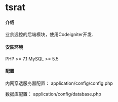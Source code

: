 # tsrat

#### 介绍
业余远控的后端模块，使用Codeigniter开发.

#### 安装环境
PHP >= 7.1 
MySQL >= 5.5

#### 配置

内网穿透服务器配置：
application/config/config.php

数据库配置：
application/config/database.php